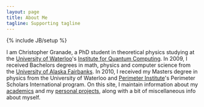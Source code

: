 ```yaml
---
layout: page
title: About Me
tagline: Supporting tagline
---
```

{% include JB/setup %}

I am Christopher Granade, a PhD student in theoretical physics studying at the [University of Waterloo](http://uwaterloo.ca/)'s [Institute for Quantum Computing](http://iqc.uwaterloo.ca). In 2009, I received Bachelors degrees in math, physics and computer science from the [University of Alaska Fairbanks](http://www.uaf.edu). In 2010, I received my Masters degree in physics from the University of Waterloo and [Perimeter Institute](www.perimeterinstitute.ca)'s Perimeter Scholars International program.
On this site, I maintain information about my [academics](academics.html) and my [personal projects](projects.html), along with a bit of miscellaneous info about myself.


